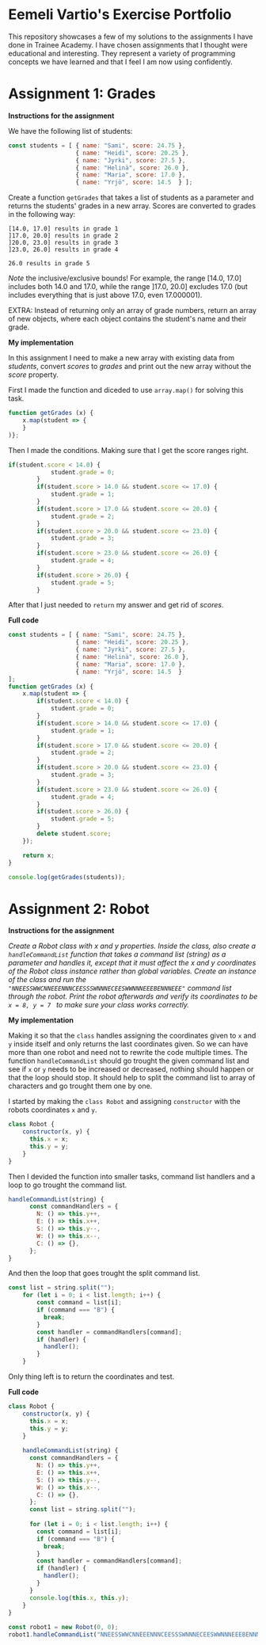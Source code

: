 # Eemeli Vartio's Exercise Portfolio
This repository showcases a few of my solutions to the assignments I have done in Trainee Academy. I have chosen assignments that I thought were educational and interesting. They represent a variety of programming concepts we have learned and that I feel I am now using confidently.
# Assignment 1: Grades

**Instructions for the assignment**

We have the following list of students:
```js
const students = [ { name: "Sami", score: 24.75 },
                   { name: "Heidi", score: 20.25 },
                   { name: "Jyrki", score: 27.5 },
                   { name: "Helinä", score: 26.0 },
                   { name: "Maria", score: 17.0 },
                   { name: "Yrjö", score: 14.5  } ];
```
Create a function ```getGrades``` that takes a list of students as a parameter and returns the students' grades in a new array.
Scores are converted to grades in the following way:

```< 14.0 results in grade 0
[14.0, 17.0] results in grade 1
]17.0, 20.0] results in grade 2
]20.0, 23.0] results in grade 3
]23.0, 26.0] results in grade 4

26.0 results in grade 5
```


*Note* the inclusive/exclusive bounds! For example, the range [14.0, 17.0] includes both 14.0 and 17.0, while the range ]17.0, 20.0] excludes 17.0 (but includes everything that is just above 17.0, even 17.000001).

EXTRA: Instead of returning only an array of grade numbers, return an array of new objects, where each object contains the student's name and their grade.

**My implementation**

In this assignment I need to make a new array with existing data from *students*, convert *scores* to *grades* and print out the new array without the *score* property.

First I made the function and diceded to use ```array.map()``` for solving this task. 
```js
function getGrades (x) {
    x.map(student => {
    }
)}; 
```

Then I made the conditions. Making sure that I get the score ranges right.
```js
if(student.score < 14.0) {
            student.grade = 0;
        }
        if(student.score > 14.0 && student.score <= 17.0) {
            student.grade = 1;
        }
        if(student.score > 17.0 && student.score <= 20.0) {
            student.grade = 2;
        }
        if(student.score > 20.0 && student.score <= 23.0) {
            student.grade = 3;
        }
        if(student.score > 23.0 && student.score <= 26.0) {
            student.grade = 4;
        }
        if(student.score > 26.0) {
            student.grade = 5;
        }
```

After that I just needed to ```return``` my answer and get rid of *scores*.

**Full code**
```js
const students = [ { name: "Sami", score: 24.75 },
                   { name: "Heidi", score: 20.25 },
                   { name: "Jyrki", score: 27.5 },
                   { name: "Helinä", score: 26.0 },
                   { name: "Maria", score: 17.0 },
                   { name: "Yrjö", score: 14.5  } 
];
function getGrades (x) {
    x.map(student => {
        if(student.score < 14.0) {
            student.grade = 0;
        }
        if(student.score > 14.0 && student.score <= 17.0) {
            student.grade = 1;
        }
        if(student.score > 17.0 && student.score <= 20.0) {
            student.grade = 2;
        }
        if(student.score > 20.0 && student.score <= 23.0) {
            student.grade = 3;
        }
        if(student.score > 23.0 && student.score <= 26.0) {
            student.grade = 4;
        }
        if(student.score > 26.0) {
            student.grade = 5;
        }
        delete student.score;
    });

    return x;
}

console.log(getGrades(students));
```

# Assignment 2: Robot
**Instructions for the assignment**

*Create a Robot class with x and y properties. Inside the class, also create a ```handleCommandList``` function that takes a command list (string) as a parameter and handles it, except that it must affect the x and y coordinates of the Robot class instance rather than global variables.
Create an instance of the class and run the ```"NNEESSWWCNNEEENNNCEESSSWNNNECEESWWNNNEEEBENNNEEE"``` command list through the robot. Print the robot afterwards and verify its coordinates to be ```x = 8, y = 7 ``` to make sure your class works correctly.*

**My implementation**

Making it so that the ```class``` handles assigning the coordinates given to ```x``` and ```y``` inside itself and only returns the last coordinates given. So we can have more than one robot and need not to rewrite the code multiple times. The function ```handleCommandList``` should go trought the given command list and see if ```x``` or ```y``` needs to be increased or decreased, nothing should happen or that the loop should stop. It should help to split the command list to array of characters and go trought them one by one.  

I started by making the ```class Robot``` and assigning ```constructor``` with the robots coordinates ```x``` and ```y```.

```js
class Robot {
    constructor(x, y) {
      this.x = x;
      this.y = y;
    }
}    
```

Then I devided the function into smaller tasks, command list handlers and a loop to go trought the command list. 

```js
handleCommandList(string) {
      const commandHandlers = {
        N: () => this.y++,
        E: () => this.x++,
        S: () => this.y--,
        W: () => this.x--,
        C: () => {},
      };
}
```

And then the loop that goes trought the split command list.

```js
const list = string.split("");
    for (let i = 0; i < list.length; i++) {
        const command = list[i];
        if (command === "B") {
          break;
        }
        const handler = commandHandlers[command];
        if (handler) {
          handler();
        }
    }
```

Only thing left is to return the coordinates and test.

**Full code**

```js
class Robot {
    constructor(x, y) {
      this.x = x;
      this.y = y;
    }
    
    handleCommandList(string) {
      const commandHandlers = {
        N: () => this.y++,
        E: () => this.x++,
        S: () => this.y--,
        W: () => this.x--,
        C: () => {},
      };
      const list = string.split("");
      
      for (let i = 0; i < list.length; i++) {
        const command = list[i];
        if (command === "B") {
          break;
        }
        const handler = commandHandlers[command];
        if (handler) {
          handler();
        }
      }
      console.log(this.x, this.y);
    }
}
  
const robot1 = new Robot(0, 0);
robot1.handleCommandList("NNEESSWWCNNEEENNNCEESSSWNNNECEESWWNNNEEEBENNNEEE");
```